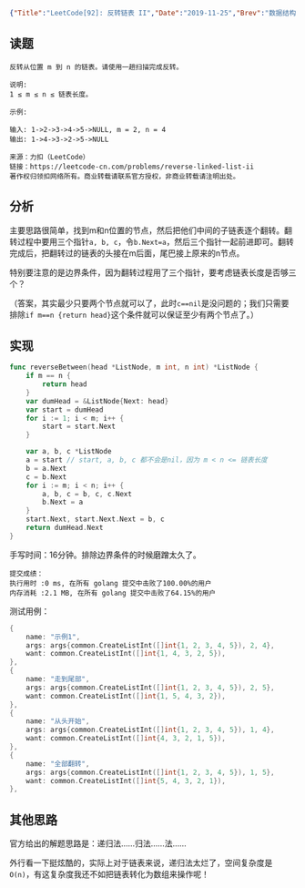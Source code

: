 ```json lw-blog-meta
{"Title":"LeetCode[92]: 反转链表 II","Date":"2019-11-25","Brev":"数据结构：链表(5/10)。中等难度。","Tags":["算法与数据结构"]}
```



## 读题

```text
反转从位置 m 到 n 的链表。请使用一趟扫描完成反转。

说明:
1 ≤ m ≤ n ≤ 链表长度。

示例:

输入: 1->2->3->4->5->NULL, m = 2, n = 4
输出: 1->4->3->2->5->NULL

来源：力扣（LeetCode）
链接：https://leetcode-cn.com/problems/reverse-linked-list-ii
著作权归领扣网络所有。商业转载请联系官方授权，非商业转载请注明出处。
```

## 分析

主要思路很简单，找到m和n位置的节点，然后把他们中间的子链表逐个翻转。翻转过程中要用三个指针`a, b, c`，令`b.Next=a`，然后三个指针一起前进即可。翻转完成后，把翻转过的链表的头接在m后面，尾巴接上原来的n节点。

特别要注意的是边界条件，因为翻转过程用了三个指针，要考虑链表长度是否够三个？

（答案，其实最少只要两个节点就可以了，此时`c==nil`是没问题的；我们只需要排除`if m==n {return head}`这个条件就可以保证至少有两个节点了。）

## 实现

```go
func reverseBetween(head *ListNode, m int, n int) *ListNode {
    if m == n {
        return head
    }
    var dumHead = &ListNode{Next: head}
    var start = dumHead
    for i := 1; i < m; i++ {
        start = start.Next
    }

    var a, b, c *ListNode
    a = start // start, a, b, c 都不会是nil，因为 m < n <= 链表长度
    b = a.Next
    c = b.Next
    for i := m; i < n; i++ {
        a, b, c = b, c, c.Next
        b.Next = a
    }
    start.Next, start.Next.Next = b, c
    return dumHead.Next
}
```

手写时间：16分钟。排除边界条件的时候磨蹭太久了。

```text
提交成绩：
执行用时 :0 ms, 在所有 golang 提交中击败了100.00%的用户
内存消耗 :2.1 MB, 在所有 golang 提交中击败了64.15%的用户
```

测试用例：

```go
{
    name: "示例1",
    args: args{common.CreateListInt([]int{1, 2, 3, 4, 5}), 2, 4},
    want: common.CreateListInt([]int{1, 4, 3, 2, 5}),
},
{
    name: "走到尾部",
    args: args{common.CreateListInt([]int{1, 2, 3, 4, 5}), 2, 5},
    want: common.CreateListInt([]int{1, 5, 4, 3, 2}),
},
{
    name: "从头开始",
    args: args{common.CreateListInt([]int{1, 2, 3, 4, 5}), 1, 4},
    want: common.CreateListInt([]int{4, 3, 2, 1, 5}),
},
{
    name: "全部翻转",
    args: args{common.CreateListInt([]int{1, 2, 3, 4, 5}), 1, 5},
    want: common.CreateListInt([]int{5, 4, 3, 2, 1}),
},
```

## 其他思路

官方给出的解题思路是：递归法……归法……法……

外行看一下挺炫酷的，实际上对于链表来说，递归法太烂了，空间复杂度是`O(n)`，有这复杂度我还不如把链表转化为数组来操作呢！
